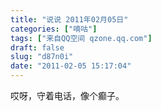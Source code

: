 ```yaml
---
title: "说说 2011年02月05日"
categories: ["嘀咕"]
tags: ["来自QQ空间 qzone.qq.com"]
draft: false
slug: "d87n0i"
date: "2011-02-05 15:17:04"
---
```


哎呀，守着电话，像个癫子。
